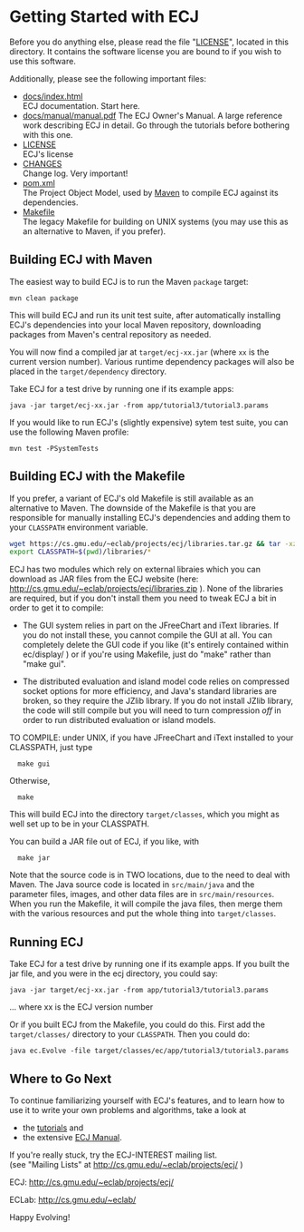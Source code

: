 # Getting Started with ECJ

Before you do anything else, please read the file "[LICENSE](LICENSE)",
located in this directory. It contains the software license
you are bound to if you wish to use this software.

Additionally, please see the following important files:

  * [docs/index.html](https://cs.gmu.edu/~eclab/projects/ecj/docs/)         
	ECJ documentation.  Start here.
  * [docs/manual/manual.pdf](https://cs.gmu.edu/~eclab/projects/ecj/docs/manual/manual.pdf)	
	The ECJ Owner's Manual.  A large reference work describing ECJ in 
	detail.  Go through the tutorials before bothering with this one. 
  * [LICENSE](LICENSE)			
	ECJ's license
  * [CHANGES](CHANGES)			
	Change log.  Very important!
  * [pom.xml](pom.xml)			
	The Project Object Model, used by [Maven](http://maven.apache.org) 
	to compile ECJ against its dependencies.
  * [Makefile](Makefile)		
	The legacy Makefile for building on UNIX systems (you may use this 
	as an alternative to Maven, if you prefer).

## Building ECJ with Maven

The easiest way to build ECJ is to run the Maven `package` target:

```
mvn clean package
```

This will build ECJ and run its unit test suite, after automatically installing 
ECJ's dependencies into your local Maven repository, downloading packages 
from Maven's central repository as needed.

You will now find a compiled jar at `target/ecj-xx.jar` (where `xx` is the 
current version number).  Various runtime dependency packages will also be 
placed in the `target/dependency` directory.

Take ECJ for a test drive by running one if its example apps:

```
java -jar target/ecj-xx.jar -from app/tutorial3/tutorial3.params
```

If you would like to run ECJ's (slightly expensive) sytem test suite,
you can use the following Maven profile:

```
mvn test -PSystemTests
```

## Building ECJ with the Makefile

If you prefer, a variant of ECJ's old Makefile is still available as an 
alternative to Maven.  The downside of the Makefile is that you are 
responsible for manually installing ECJ's dependencies and adding them 
to your `CLASSPATH` environment variable.

```Bash
wget https://cs.gmu.edu/~eclab/projects/ecj/libraries.tar.gz && tar -xzvf libraries.tar.gz
export CLASSPATH=$(pwd)/libraries/*
```

ECJ has two modules which rely on external libraies
which you can download as JAR files from the ECJ website
(here:  http://cs.gmu.edu/~eclab/projects/ecj/libraries.zip ).
None of the libraries are required, but if you don't install
them you need to tweak ECJ a bit in order to get it to compile:

- The GUI system relies in part on the JFreeChart and iText
  libraries.  If you do not install these, you cannot compile
  the GUI at all.  You can completely delete the GUI code if
  you like (it's entirely contained within ec/display/ ) or
  if you're using Makefile, just do "make" rather than
  "make gui".

- The distributed evaluation and island model code relies on
  compressed socket options for more efficiency, and Java's
  standard libraries are broken, so they require the JZlib
  library.  If you do not install JZlib library, the code
  will still compile but you will need to turn compression
  *off* in order to run distributed evaluation or island
  models.

TO COMPILE: under UNIX, if you have JFreeChart and iText installed to your 
CLASSPATH, just type

```
  make gui
```

Otherwise,

```
  make
```

This will build ECJ into the directory `target/classes`, which you might as 
well set up to be in your CLASSPATH.

You can build a JAR file out of ECJ, if you like, with

```
  make jar
```

Note that the source code is in TWO locations, due to the need to deal with 
Maven.  The Java source code is located in `src/main/java` and the parameter 
files, images, and other data files are in `src/main/resources`.  When you 
run the Makefile, it will compile the java files, then merge them with the 
various resources and put the whole thing into `target/classes`.


## Running ECJ

Take ECJ for a test drive by running one if its example apps.  If you built
the jar file, and you were in the ecj directory, you could say:

```
java -jar target/ecj-xx.jar -from app/tutorial3/tutorial3.params
```

... where xx is the ECJ version number

Or if you built ECJ from the Makefile, you could do this.  First
add the `target/classes/` directory to your `CLASSPATH`.  Then you could
do:

```
java ec.Evolve -file target/classes/ec/app/tutorial3/tutorial3.params
```

## Where to Go Next

To continue familiarizing yourself with ECJ's features, and to learn how to use
it to write your own problems and algorithms, take a look at
  * the [tutorials](docs/tutorials) and
  * the extensive [ECJ Manual](https://cs.gmu.edu/~eclab/projects/ecj/docs/manual/manual.pdf).

If you're really stuck, try the ECJ-INTEREST mailing list.  
(see "Mailing Lists" at http://cs.gmu.edu/~eclab/projects/ecj/ )

ECJ:	http://cs.gmu.edu/~eclab/projects/ecj/

ECLab:	http://cs.gmu.edu/~eclab/

Happy Evolving!

